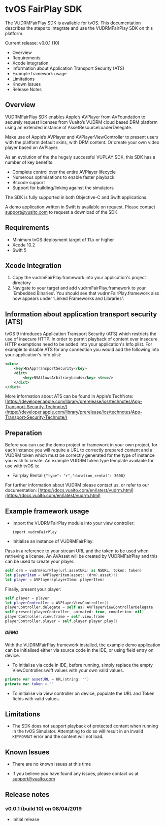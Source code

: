 # tvOS FairPlay SDK

The VUDRMFairPlay SDK is available for tvOS. This documentation describes the steps to integrate and use the VUDRMFairPlay SDK on this platform.

Current release: v0.0.1 (10)

- Overview
- Requirements
- Xcode integration
- Information about Application Transport Security (ATS)
- Example framework usage
- Limitations
- Known Issues
- Release Notes

## Overview

VUDRMFairPlay SDK enables Apple’s AVPlayer from AVFoundation to securely request licenses from Vualto’s VUDRM cloud based DRM platform using an extended instance of AssetResourceLoaderDelegate.

Make use of Apple’s AVPlayer and AVPlayerViewController to present users with the platform default skins, with DRM content. Or create your own video player based on AVPlayer.

As an evolution of the the hugely successful VUPLAY SDK, this SDK has a number of key benefits:

 - Complete control over the entire AVPlayer lifecycle
 - Numerous optimisations to enable faster playback
 - Bitcode support
 - Support for building/linking against the simulators

The SDK is fully supported in both Objective-C and Swift applications. 

A demo application written in Swift is available on request. Please contact [support@vualto.com](support@vualto.com) to request a download of the SDK.

## Requirements

- Minimum tvOS deployment target of 11.x or higher
- Xcode 10.2
- Swift 5

## Xcode Integration

1. Copy the vudrmFairPlay.framework into your application's project directory
2. Navigate to your target and add vudrmFairPlay.framework to your ‘Embedded Binaries’. You should see that vudrmFairPlay.framework also now appears under ‘Linked Frameworks and Libraries’:

## Information about application transport security (ATS)

tvOS 9 introduces Application Transport Security (ATS) which restricts the use of insecure HTTP.
In order to permit playback of content over insecure HTTP exemptions need to be added into your application's Info.plist. For example to disable ATS for any connection you would add the following into your application's Info.plist:

```xml
<dict>
    <key>NSAppTransportSecurity</key>
    <dict>
        <key>NSAllowsArbitraryLoads</key> <true/>
    </dict>
</dict>
```

More information about ATS can be found in Apple’s TechNote:
[https://developer.apple.com/library/prerelease/ios/technotes/App-Transport-Security-Technote/](https://developer.apple.com/library/prerelease/ios/technotes/App-Transport-Security-Technote/)

## Preparation

Before you can use the demo project or framework in your own project, for each instance you will require a URL to correctly prepared content and a VUDRM token which must be correctly generated for the type of instance you wish to create. An example VUDRM token type template available for use with tvOS is:

- Fairplay Rental `{"type": "r","duration_rental": 3600}`

For further information about VUDRM please contact us, or refer to our documentation:
[https://docs.vualto.com/en/latest/vudrm.html](https://docs.vualto.com/en/latest/vudrm.html)

## Example framework usage

* Import the VUDRMFairPlay module into your view controller:

	`import vudrmFairPlay`

* Initialise an instance of VUDRMFairPlay:

Pass in a reference to your stream URL and the token to be used when retrieving a license. An AVAsset will be created by VUDRMFairPlay and this can be used to create your player.

```swift
self.drm = vudrmFairPlay(url:assetURL! as NSURL, token: token)
let playerItem = AVPlayerItem(asset: (drm?.asset)!)
let player = AVPlayer(playerItem: playerItem)
```

Finally, present your player:

```swift
self.player = player
let playerController = AVPlayerViewController() 
playerController.delegate = self as? AVPlayerViewControllerDelegate
self.present(playerController, animated: true, completion: nil)
playerController.view.frame = self.view.frame
playerController.player = self.player player.play()
```

##### DEMO

With the VUDRMFairPlay framework installed, the example demo application can be initialised either via source code in the IDE, or using field entry on device.

- To initialise via code in IDE, before running, simply replace the empty ViewController.swift values with your own valid values.

```swift
private var assetURL = URL(string: "")
private var token = ""
```

- To initialise via view controller on device, populate the URL and Token fields with valid values.

## Limitations

- The SDK does not support playback of protected content when running in the tvOS Simulator. Attempting to do so will result in an invalid `KEYFORMAT` error and the content will not load.

## Known Issues

- There are no known issues at this time

- If you believe you have found any issues, please contact us at support@vualto.com

## Release notes

### v0.0.1 (build 10) on 08/04/2019

- Initial release
